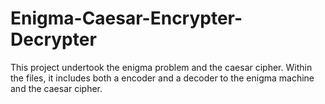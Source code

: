﻿# Enigma-Caesar-Encrypter-Decrypter
This project undertook the enigma problem and the caesar cipher. 
Within the files, it includes both a encoder and a decoder to the enigma machine and the caesar cipher. 
